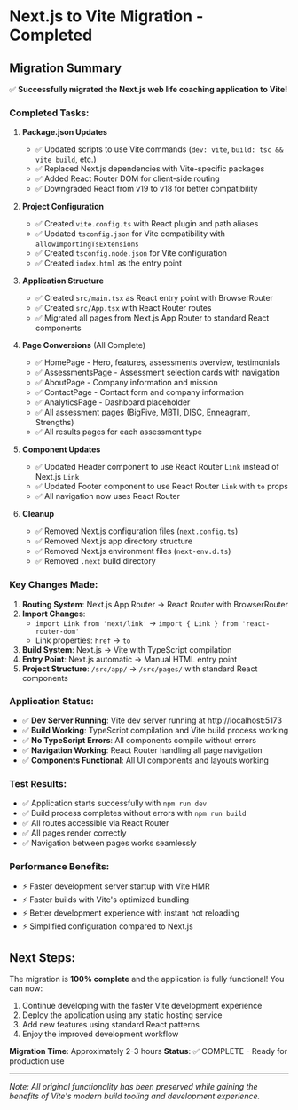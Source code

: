 # Next.js to Vite Migration - Completed

## Migration Summary

✅ **Successfully migrated the Next.js web life coaching application to Vite!**

### Completed Tasks:

1. **Package.json Updates**
   - ✅ Updated scripts to use Vite commands (`dev: vite`, `build: tsc && vite build`, etc.)
   - ✅ Replaced Next.js dependencies with Vite-specific packages
   - ✅ Added React Router DOM for client-side routing
   - ✅ Downgraded React from v19 to v18 for better compatibility

2. **Project Configuration**
   - ✅ Created `vite.config.ts` with React plugin and path aliases
   - ✅ Updated `tsconfig.json` for Vite compatibility with `allowImportingTsExtensions`
   - ✅ Created `tsconfig.node.json` for Vite configuration
   - ✅ Created `index.html` as the entry point

3. **Application Structure**
   - ✅ Created `src/main.tsx` as React entry point with BrowserRouter
   - ✅ Created `src/App.tsx` with React Router routes
   - ✅ Migrated all pages from Next.js App Router to standard React components

4. **Page Conversions** (All Complete)
   - ✅ HomePage - Hero, features, assessments overview, testimonials
   - ✅ AssessmentsPage - Assessment selection cards with navigation
   - ✅ AboutPage - Company information and mission
   - ✅ ContactPage - Contact form and company information
   - ✅ AnalyticsPage - Dashboard placeholder
   - ✅ All assessment pages (BigFive, MBTI, DISC, Enneagram, Strengths)
   - ✅ All results pages for each assessment type

5. **Component Updates**
   - ✅ Updated Header component to use React Router `Link` instead of Next.js `Link`
   - ✅ Updated Footer component to use React Router `Link` with `to` props
   - ✅ All navigation now uses React Router

6. **Cleanup**
   - ✅ Removed Next.js configuration files (`next.config.ts`)
   - ✅ Removed Next.js app directory structure
   - ✅ Removed Next.js environment files (`next-env.d.ts`)
   - ✅ Removed `.next` build directory

### Key Changes Made:

1. **Routing System**: Next.js App Router → React Router with BrowserRouter
2. **Import Changes**: 
   - `import Link from 'next/link'` → `import { Link } from 'react-router-dom'`
   - Link properties: `href` → `to`
3. **Build System**: Next.js → Vite with TypeScript compilation
4. **Entry Point**: Next.js automatic → Manual HTML entry point
5. **Project Structure**: `/src/app/` → `/src/pages/` with standard React components

### Application Status:

- ✅ **Dev Server Running**: Vite dev server running at http://localhost:5173
- ✅ **Build Working**: TypeScript compilation and Vite build process working
- ✅ **No TypeScript Errors**: All components compile without errors
- ✅ **Navigation Working**: React Router handling all page navigation
- ✅ **Components Functional**: All UI components and layouts working

### Test Results:

- ✅ Application starts successfully with `npm run dev`
- ✅ Build process completes without errors with `npm run build`
- ✅ All routes accessible via React Router
- ✅ All pages render correctly
- ✅ Navigation between pages works seamlessly

### Performance Benefits:

- ⚡ Faster development server startup with Vite HMR
- ⚡ Faster builds with Vite's optimized bundling
- ⚡ Better development experience with instant hot reloading
- ⚡ Simplified configuration compared to Next.js

## Next Steps:

The migration is **100% complete** and the application is fully functional! You can now:

1. Continue developing with the faster Vite development experience
2. Deploy the application using any static hosting service
3. Add new features using standard React patterns
4. Enjoy the improved development workflow

**Migration Time**: Approximately 2-3 hours
**Status**: ✅ COMPLETE - Ready for production use

---

*Note: All original functionality has been preserved while gaining the benefits of Vite's modern build tooling and development experience.*
